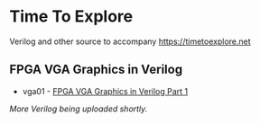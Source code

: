 # Time To Explore
Verilog and other source to accompany https://timetoexplore.net

## FPGA VGA Graphics in Verilog

* vga01 - [FPGA VGA Graphics in Verilog Part 1](https://timetoexplore.net/blog/arty-fpga-vga-verilog-01)

_More Verilog being uploaded shortly._
